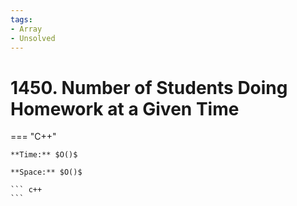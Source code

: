 ```yaml
---
tags:
- Array
- Unsolved
---
```



# 1450. Number of Students Doing Homework at a Given Time

=== "C++"

    **Time:** $O()$

    **Space:** $O()$

    ``` c++
    ```